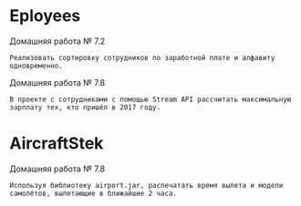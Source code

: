 # Eployees

Домашняя работа № 7.2

    Реализовать сортировку сотрудников по заработной плате и алфавиту одновременно.
     
Домашняя работа № 7.8

    В проекте с сотрудниками с помощью Stream API рассчитать максимальную зарплату тех, кто пришёл в 2017 году.
    
    
# AircraftStek

Домашняя работа № 7.8
    
    Используя библиотеку airport.jar, распечатать время вылета и модели самолётов, вылетающие в ближайшие 2 часа.
